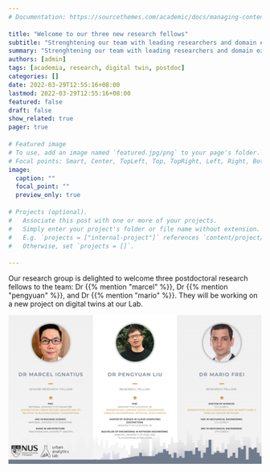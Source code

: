 ```yaml
---
# Documentation: https://sourcethemes.com/academic/docs/managing-content/

title: "Welcome to our three new research fellows"
subtitle: "Strenghtening our team with leading researchers and domain experts."
summary: "Strenghtening our team with leading researchers and domain experts."
authors: [admin]
tags: [academia, research, digital twin, postdoc]
categories: []
date: 2022-03-29T12:55:16+08:00
lastmod: 2022-03-29T12:55:16+08:00
featured: false
draft: false
show_related: true
pager: true

# Featured image
# To use, add an image named `featured.jpg/png` to your page's folder.
# Focal points: Smart, Center, TopLeft, Top, TopRight, Left, Right, BottomLeft, Bottom, BottomRight.
image:
  caption: ""
  focal_point: ""
  preview_only: true

# Projects (optional).
#   Associate this post with one or more of your projects.
#   Simply enter your project's folder or file name without extension.
#   E.g. `projects = ["internal-project"]` references `content/project/deep-learning/index.md`.
#   Otherwise, set `projects = []`.

---
```


Our research group is delighted to welcome three postdoctoral research fellows to the team: Dr {{% mention "marcel" %}}, Dr {{% mention "pengyuan" %}}, and Dr {{% mention "mario" %}}.
They will be working on a new project on digital twins at our Lab.

![](featured.png "")
